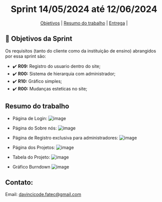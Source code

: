 <h1 align="center">  Sprint 14/05/2024 até 12/06/2024</h1>

<span id="topo">
<p align="center">
    <a href="#objetivo">Objetivos</a>  |  
<!--    <a href="#backlogs">Backlogs, Épicos & User Stories</a>  | --> 
    <a href="#resumo">Resumo do trabalho</a>  |  
    <a href="#entrega">Entrega</a> | 
</p>
   


## :dart: Objetivos da Sprint
<span id="objetivo">
    
Os requisitos (tanto do cliente como da instituição de ensino) abrangidos por essa sprint são: 
- :heavy_check_mark: **R09:** Registro do usuario dentro do site;
- :heavy_check_mark: **R00:** Sistema de hierarquia com administrador;
- :heavy_check_mark: **R10:** Gráfico simples;
- :heavy_check_mark: **R00:** Mudanças esteticas no site;


## Resumo do trabalho
<span id="resumo">
    
- Página de Login:
![image](https://github.com/Our-time-Fatec/API-2024_1-Documentacao/assets/125413068/cb4e002b-7edd-4708-bc5d-7b125453c312)

- Página do Sobre nós:
![image](https://github.com/Our-time-Fatec/API-2024_1-Documentacao/assets/127908030/dec0d521-7d3b-4146-b1bd-740acea45b0d)

- Página de Registro exclusiva para administradores:
![image](https://github.com/Our-time-Fatec/API-2024_1-Documentacao/assets/125413068/55d7af61-6a95-460a-ba31-7da4522318d6)

- Página dos Projetos:
![image](https://github.com/Our-time-Fatec/API-2024_1-Documentacao/assets/125413068/e42f83b4-e9c5-485a-bb4c-df6e764f42a2)

- Tabela do Projeto:
![image](https://github.com/Our-time-Fatec/API-2024_1-Documentacao/assets/125413068/bf7644fb-0e3d-439b-aad2-80e1ca5b7522)

- Gráfico Burndown
![image](https://github.com/Our-time-Fatec/API-2024_1-Documentacao/assets/125413068/faa3a13d-a44c-40c4-8c3d-be5452e9b7a4)


## Contato:
 Email: davincicode.fatec@gmail.com



 <!--

**Here are some ideas to get you started:**

🙋‍♀️ A short introduction - what is your organization all about?
🌈 Contribution guidelines - how can the community get involved?
👩‍💻 Useful resources - where can the community find your docs? Is there anything else the community should know?
🍿 Fun facts - what does your team eat for breakfast?
🧙 Remember, you can do mighty things with the power of [Markdown](https://docs.github.com/github/writing-on-github/getting-started-with-writing-and-formatting-on-github/basic-writing-and-formatting-syntax)
-->
